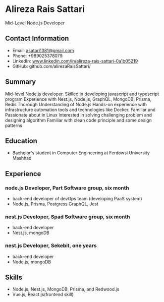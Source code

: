 # Alireza Rais Sattari 
Mid-Level Node.js Developer

## Contact Information
- Email: asatari1381@gmail.com
- Phone: +989025378079
- LinkedIn: www.linkedin.com/in/alireza-rais-sattari-0a1b05219
- GitHub: github.com/alirezaRaisSattari/

## Summary
Mid-level Node.js developer.
Skilled in developing javascript and typescript program
Experience with Nest.js, Node.js, GraphQL, MongoDB, Prisma, Redis
Thorough Understanding of Node.js
Hands-on experience with infrastructure automation tools and technologies like Docker.
Familiar and Passionate about in Linux
Interested in solving challenging problem and designing algorithm
Familiar with clean code principle and some design patterns

## Education
- Bachelor's student in Computer Engineering at Ferdowsi University Mashhad

## Experience
### node.js Developer, Part Software group, six month
- back-end developer of devOps team (developing PaaS system)
- Node.js, Prisma, Postgress GraphQL, Jest

### nest.js Developer, Spad Software group, six month
- back-end developer
- Nest.js, mongoDB

### nest.js Developer, Sekebit, one years
- back-end developer
- Node.js, mongoDB

## Skills
- Node.js, Nest.js, MongoDB, Prisma, and Redwood.js
- Vue.js, React.js(frontend skill)
